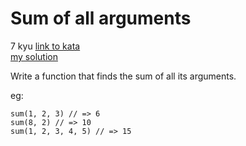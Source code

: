 # Sum of all arguments
7 kyu
[link to kata](https://www.codewars.com/kata/540c33513b6532cd58000259/train/javascript)
<br>
[my solution](./kata.js)

Write a function that finds the sum of all its arguments.

eg:
```
sum(1, 2, 3) // => 6
sum(8, 2) // => 10
sum(1, 2, 3, 4, 5) // => 15
```